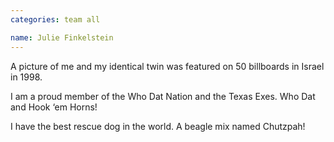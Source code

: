 ```yaml
---
categories: team all 

name: Julie Finkelstein
---
```


A picture of me and my identical twin was featured on 50 billboards in Israel in 1998.

I am a proud member of the Who Dat Nation and the Texas Exes. Who Dat and Hook ‘em Horns!

I have the best rescue dog in the world. A beagle mix named Chutzpah!
